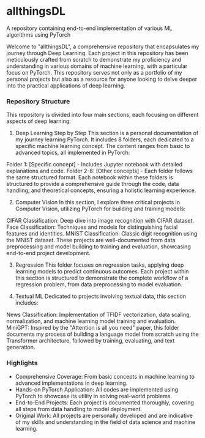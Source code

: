 # allthingsDL
A repository containing end-to-end implementation of various ML algorithms using PyTorch

Welcome to "allthingsDL", a comprehensive repository that encapsulates my journey through Deep Learning. Each project in this repository has been meticulously crafted from scratch to demonstrate my proficiency and understanding in various domains of machine learning, with a particular focus on PyTorch. This repository serves not only as a portfolio of my personal projects but also as a resource for anyone looking to delve deeper into the practical applications of deep learning.

### Repository Structure
This repository is divided into four main sections, each focusing on different aspects of deep learning:

1. Deep Learning Step by Step
This section is a personal documentation of my journey learning PyTorch. It includes 8 folders, each dedicated to a specific machine learning concept. The content ranges from basic to advanced topics, all implemented in PyTorch:

Folder 1: [Specific concept] - Includes Jupyter notebook with detailed explanations and code.
Folder 2-8: [Other concepts] - Each folder follows the same structured format.
Each notebook within these folders is structured to provide a comprehensive guide through the code, data handling, and theoretical concepts, ensuring a holistic learning experience.

2. Computer Vision
In this section, I explore three critical projects in Computer Vision, utilizing PyTorch for building and training models:

CIFAR Classification: Deep dive into image recognition with CIFAR dataset.
Face Classification: Techniques and models for distinguishing facial features and identities.
MNIST Classification: Classic digit recognition using the MNIST dataset.
These projects are well-documented from data preprocessing and model building to training and evaluation, showcasing end-to-end project development.

3. Regression
This folder focuses on regression tasks, applying deep learning models to predict continuous outcomes. Each project within this section is structured to demonstrate the complete workflow of a regression problem, from data preprocessing to model evaluation.

4. Textual ML
Dedicated to projects involving textual data, this section includes:

News Classification: Implementation of TFIDF vectorization, data scaling, normalization, and machine learning model training and evaluation.
MiniGPT: Inspired by the "Attention is all you need" paper, this folder documents my process of building a language model from scratch using the Transformer architecture, followed by training, evaluating, and text generation.

### Highlights
- Comprehensive Coverage: From basic concepts in machine learning to advanced implementations in deep learning.
- Hands-on PyTorch Application: All codes are implemented using PyTorch to showcase its utility in solving real-world problems.
- End-to-End Projects: Each project is documented thoroughly, covering all steps from data handling to model deployment.
- Original Work: All projects are personally developed and are indicative of my skills and understanding in the field of data science and machine learning.